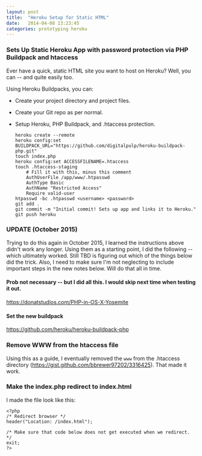 ```yaml
---
layout: post
title:  "Heroku Setup for Static HTML"
date:   2014-04-08 13:23:45
categories: prototyping heroku
---
```


### Sets Up Static Heroku App with password protection via PHP Buildpack and htaccess

Ever have a quick, static HTML site you want to host on Heroku? Well, you can -- and quite easily too.

Using Heroku Buildpacks, you can:

- Create your project directory and project files.
- Create your Git repo as per normal.
- Setup Heroku, PHP Buildpack, and .htaccess protection.

      heroku create --remote
      heroku config:set BUILDPACK_URL="https://github.com/digitalpulp/heroku-buildpack-php.git"
      touch index.php
      heroku config:set ACCESSFILENAME=.htaccess
      touch .htaccess-staging
          # Fill it with this, minus this comment
          AuthUserFile /app/www/.htpasswd
          AuthType Basic
          AuthName "Restricted Access"
          Require valid-user
      htpasswd -bc .htpasswd <username> <password>
      git add .
      git commit -m "Initial commit! Sets up app and links it to Heroku."
      git push heroku

### UPDATE (October 2015)

Trying to do this again in October 2015, I learned the instructions above didn't work any longer. Using them as a starting point, I did the following -- which ultimately worked. Still TBD is figuring out which of the things below did the trick. Also, I need to make sure I'm not neglecting to include important steps in the new notes below. Will do that all in time.

#### Prob not necessary -- but I did all this. I would skip next time when testing it out.
https://donatstudios.com/PHP-in-OS-X-Yosemite

#### Set the new buildpack
https://github.com/heroku/heroku-buildpack-php

### Remove WWW from the htaccess file
Using this as a guide, I eventually removed the `www` from the .htaccess directory (https://gist.github.com/bbrewer97202/3316425). That made it work.

### Make the index.php redirect to index.html
I made the file look  like this:

    <?php
    /* Redirect browser */
    header("Location: /index.html");

    /* Make sure that code below does not get executed when we redirect. */
    exit;
    ?>
